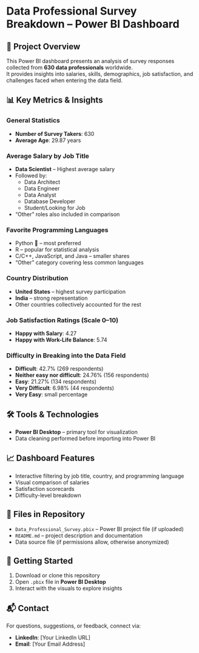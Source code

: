 # Data Professional Survey Breakdown – Power BI Dashboard

## 📌 Project Overview
This Power BI dashboard presents an analysis of survey responses collected from **630 data professionals** worldwide.  
It provides insights into salaries, skills, demographics, job satisfaction, and challenges faced when entering the data field.

## 📊 Key Metrics & Insights

### General Statistics
- **Number of Survey Takers**: 630
- **Average Age**: 29.87 years

### Average Salary by Job Title
- **Data Scientist** – Highest average salary
- Followed by:
  - Data Architect
  - Data Engineer
  - Data Analyst
  - Database Developer
  - Student/Looking for Job
- “Other” roles also included in comparison

### Favorite Programming Languages
- Python 🐍 – most preferred
- R – popular for statistical analysis
- C/C++, JavaScript, and Java – smaller shares
- “Other” category covering less common languages

### Country Distribution
- **United States** – highest survey participation
- **India** – strong representation
- Other countries collectively accounted for the rest

### Job Satisfaction Ratings (Scale 0–10)
- **Happy with Salary**: 4.27
- **Happy with Work-Life Balance**: 5.74

### Difficulty in Breaking into the Data Field
- **Difficult**: 42.7% (269 respondents)
- **Neither easy nor difficult**: 24.76% (156 respondents)
- **Easy**: 21.27% (134 respondents)
- **Very Difficult**: 6.98% (44 respondents)
- **Very Easy**: small percentage

## 🛠 Tools & Technologies
- **Power BI Desktop** – primary tool for visualization
- Data cleaning performed before importing into Power BI

## 📈 Dashboard Features
- Interactive filtering by job title, country, and programming language
- Visual comparison of salaries
- Satisfaction scorecards
- Difficulty-level breakdown

## 📂 Files in Repository
- `Data_Professional_Survey.pbix` – Power BI project file (if uploaded)
- `README.md` – project description and documentation
- Data source file (if permissions allow, otherwise anonymized)

## 🚀 Getting Started
1. Download or clone this repository
2. Open `.pbix` file in **Power BI Desktop**
3. Interact with the visuals to explore insights

## 📬 Contact
For questions, suggestions, or feedback, connect via:
- **LinkedIn**: [Your LinkedIn URL]
- **Email**: [Your Email Address]
